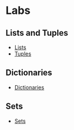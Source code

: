 # Labs

## Lists and Tuples

- [Lists](./Labs/PY0101EN-2-2-Lists.ipynb)
- [Tuples](./Labs/PY0101EN-2-1-Tuples.ipynb)

## Dictionaries

- [Dictionaries](./Labs/PY0101EN-2-4-Dictionaries.ipynb)

## Sets

- [Sets](./Labs/PY0101EN-2-3-Sets.ipynb)